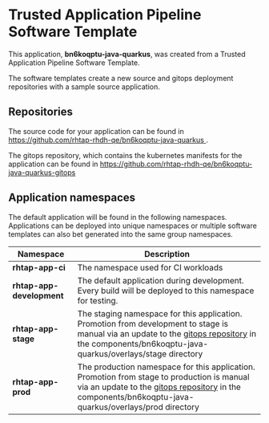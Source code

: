 # Trusted Application Pipeline Software Template

This application, **bn6koqptu-java-quarkus**, was created from a Trusted Application Pipeline Software Template.

The software templates create a new source and gitops deployment repositories with a sample source application. 

## Repositories

The source code for your application can be found in [https://github.com/rhtap-rhdh-qe/bn6koqptu-java-quarkus ](https://github.com/rhtap-rhdh-qe/bn6koqptu-java-quarkus ).
 
The gitops repository, which contains the kubernetes manifests for the application can be found in 
[https://github.com/rhtap-rhdh-qe/bn6koqptu-java-quarkus-gitops ](https://github.com/rhtap-rhdh-qe/bn6koqptu-java-quarkus-gitops ) 

## Application namespaces 

The default application will be found in the following namespaces. Applications can be deployed into unique namespaces or multiple software templates can also bet generated into the same group namespaces.  

|  Namespace   |  Description   |  
| -------- | -------- |
| **rhtap-app-ci** | The namespace used for CI workloads |
| **rhtap-app-development** | The default application during development. Every build will be deployed to this namespace for testing. |
| **rhtap-app-stage** | The staging namespace for this application. Promotion from development to stage is manual via an update to the [gitops repository](https://github.com/rhtap-rhdh-qe/bn6koqptu-java-quarkus-gitops ) in the components/bn6koqptu-java-quarkus/overlays/stage directory |
| **rhtap-app-prod** | The production namespace for this application. Promotion from stage to production is manual via an update to the [gitops repository](https://github.com/rhtap-rhdh-qe/bn6koqptu-java-quarkus-gitops ) in the components/bn6koqptu-java-quarkus/overlays/prod directory |